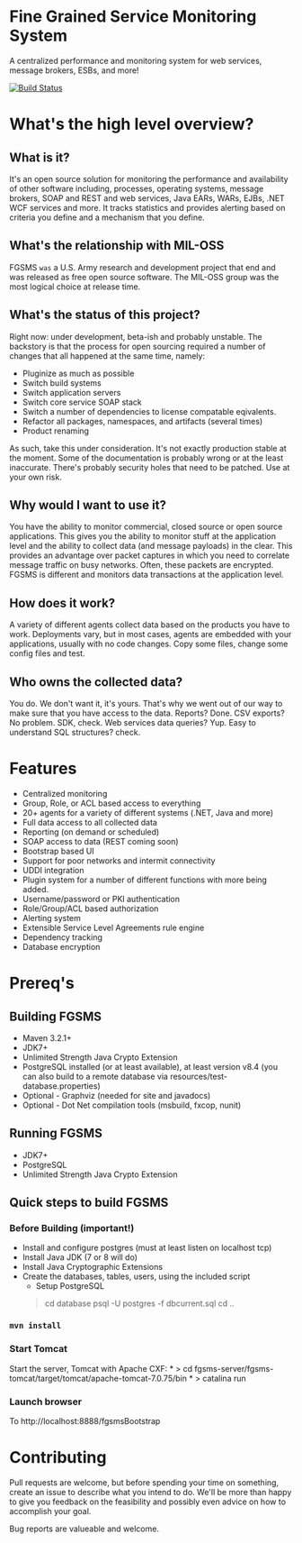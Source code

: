 # Fine Grained Service Monitoring System
A centralized performance and monitoring system for web services, message brokers, ESBs, and more!

[![Build Status](https://travis-ci.org/mil-oss/fgsms.svg?branch=master)](https://travis-ci.org/mil-oss/fgsms)

# What's the high level overview?

## What is it?

It's an open source solution for monitoring the performance and availability of other software
including, processes, operating systems, message brokers, SOAP and REST and web services, Java 
EARs, WARs, EJBs, .NET WCF services and more. It tracks statistics and provides
alerting based on criteria you define and a mechanism that you define.

## What's the relationship with MIL-OSS

FGSMS `was` a U.S. Army research and development project that end and was released as 
free open source software. The MIL-OSS group was the most logical choice at release time.

## What's the status of this project?

Right now: under development, beta-ish and probably unstable. The backstory is that
the process for open sourcing required a number of changes that all happened at the same
time, namely:

- Pluginize as much as possible
- Switch build systems
- Switch application servers
- Switch core service SOAP stack
- Switch a number of dependencies to license compatable eqivalents. 
- Refactor all packages, namespaces, and artifacts (several times)
- Product renaming

As such, take this under consideration. It's not exactly production stable at the moment.
Some of the documentation is probably wrong or at the least inaccurate. There's probably
security holes that need to be patched. Use at your own risk.


## Why would I want to use it?

You have the ability to monitor commercial, closed source or open source applications.
This gives you the ability to monitor stuff at the application level and the ability
to collect data (and message payloads) in the clear. This provides an advantage
over packet captures in which you need to correlate message traffic on busy networks.
Often, these packets are encrypted. FGSMS is different and monitors data transactions
at the application level.

## How does it work?

A variety of different agents collect data based on the products you have to work.
Deployments vary, but in most cases, agents are embedded with your applications,
usually with no code changes. Copy some files, change some config files and test.

## Who owns the collected data?

You do. We don't want it, it's yours. That's why we went out of our way to make
sure that you have access to the data. Reports? Done. CSV exports? No problem.
SDK, check. Web services data queries? Yup. Easy to understand SQL structures? check.



# Features
* Centralized monitoring
* Group, Role, or ACL based access to everything
* 20+ agents for a variety of different systems (.NET, Java and more)
* Full data access to all collected data
* Reporting (on demand or scheduled)
* SOAP access to data (REST coming soon)
* Bootstrap based UI
* Support for poor networks and intermit connectivity
* UDDI integration
* Plugin system for a number of different functions with more being added.
* Username/password or PKI authentication
* Role/Group/ACL based authorization
* Alerting system
* Extensible Service Level Agreements rule engine
* Dependency tracking
* Database encryption


# Prereq's

## Building FGSMS
* Maven 3.2.1+
* JDK7+
* Unlimited Strength Java Crypto Extension
* PostgreSQL installed (or at least available), at least version v8.4 (you can also build to a remote database via resources/test-database.properties)
* Optional - Graphviz (needed for site and javadocs)
* Optional - Dot Net compilation tools (msbuild, fxcop, nunit)

## Running FGSMS
* JDK7+
* PostgreSQL
* Unlimited Strength Java Crypto Extension

## Quick steps to build FGSMS

### Before Building (important!)
* Install and configure postgres (must at least listen on localhost tcp)
* Install Java JDK (7 or 8 will do)
* Install Java Cryptographic Extensions
* Create the databases, tables, users, using the included script
	* Setup PostgreSQL
	 > cd database
	 > psql -U postgres -f dbcurrent.sql
	 > cd ..

### `mvn install`

### Start Tomcat 

Start the server, Tomcat with Apache CXF:
	* > cd fgsms-server/fgsms-tomcat/target/tomcat/apache-tomcat-7.0.75/bin
	* > catalina run

### Launch browser

To http://localhost:8888/fgsmsBootstrap

	
# Contributing

Pull requests are welcome, but before spending your time on something, create an issue
to describe what you intend to do. We'll be more than happy to give you feedback on the
feasibility and possibly even advice on how to accomplish your goal.

Bug reports are valueable and welcome.
